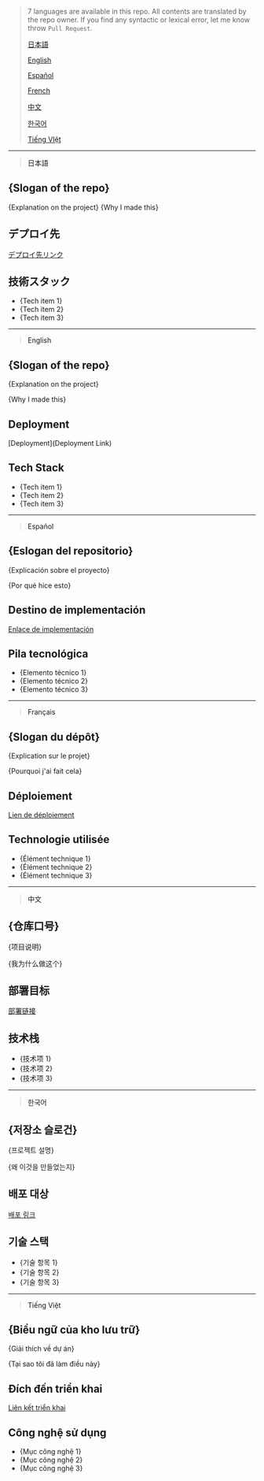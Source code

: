 > 7 languages are available in this repo. All contents are translated by the repo owner. If you find any syntactic or lexical error, let me know throw `Pull Request`.
>
> [日本語](#ja)
>
> [English](#en)
>
> [Español](#es)
>
> [French](#fr)
>
> [中文](#zh)
>
> [한국어](#ko)
>
> [Tiếng VIệt](#vi)

---

> <a name="ja">日本語</a>
## {Slogan of the repo}
{Explanation on the project}
{Why I made this}

## デプロイ先
[デプロイ先リンク]({URL})

## 技術スタック
* {Tech item 1}
* {Tech item 2}
* {Tech item 3}

---

> <a name="en">English</a>
## {Slogan of the repo}

{Explanation on the project}

{Why I made this}

## Deployment
[Deployment](Deployment Link)

## Tech Stack
* {Tech item 1}
* {Tech item 2}
* {Tech item 3}

---

> <a name="es">Español</a>

## {Eslogan del repositorio}

{Explicación sobre el proyecto}

{Por qué hice esto}

## Destino de implementación
[Enlace de implementación]({URL})

## Pila tecnológica
* {Elemento técnico 1}
* {Elemento técnico 2}
* {Elemento técnico 3}

---

> <a name="fr">Français</a>

## {Slogan du dépôt}

{Explication sur le projet}

{Pourquoi j'ai fait cela}

## Déploiement
[Lien de déploiement]({URL})

## Technologie utilisée
* {Élément technique 1}
* {Élément technique 2}
* {Élément technique 3}

---

> <a name="zh">中文</a>

## {仓库口号}

{项目说明}

{我为什么做这个}

## 部署目标
[部署链接]({URL})

## 技术栈
* {技术项 1}
* {技术项 2}
* {技术项 3}

---

> <a name="ko">한국어</a>

## {저장소 슬로건}

{프로젝트 설명}

{왜 이것을 만들었는지}

## 배포 대상
[배포 링크]({URL})

## 기술 스택
* {기술 항목 1}
* {기술 항목 2}
* {기술 항목 3}

---

> <a name="vi">Tiếng Việt</a>

## {Biểu ngữ của kho lưu trữ}

{Giải thích về dự án}

{Tại sao tôi đã làm điều này}

## Đích đến triển khai
[Liên kết triển khai]({URL})

## Công nghệ sử dụng
* {Mục công nghệ 1}
* {Mục công nghệ 2}
* {Mục công nghệ 3}
